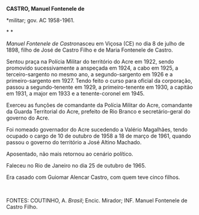 **CASTRO, Manuel Fontenele de**

\*militar; gov. AC 1958-1961.

* *

*Manuel Fontenele de Castro*nasceu em Viçosa (CE) no dia 8 de julho de
1898, filho de José de Castro Filho e de Maria Fontenele de Castro.

Sentou praça na Polícia Militar do território do Acre em 1922, sendo
promovido sucessivamente a anspeçada em 1924, a cabo em 1925, a
terceiro-sargento no mesmo ano, a segundo-sargento em 1926 e a
primeiro-sargento em 1927. Tendo feito o curso para oficial da
corporação, passou a segundo-tenente em 1929, a primeiro-tenente em
1930, a capitão em 1931, a major em 1933 e a tenente-coronel em 1945.

Exerceu as funções de comandante da Polícia Militar do Acre, comandante
da Guarda Territorial do Acre, prefeito de Rio Branco e secretário-geral
do governo do Acre.

Foi nomeado governador do Acre sucedendo a Valério Magalhães, tendo
ocupado o cargo de 10 de outubro de 1958 a 18 de março de 1961, quando
passou o governo do território a José Altino Machado.

Aposentado, não mais retornou ao cenário político.

Faleceu no Rio de Janeiro no dia 25 de outubro de 1965.

Era casado com Guiomar Alencar Castro, com quem teve cinco filhos.

 

FONTES: COUTINHO, A. *Brasil*; Encic. Mirador; INF. Manuel Fontenele de
Castro Filho.

 
